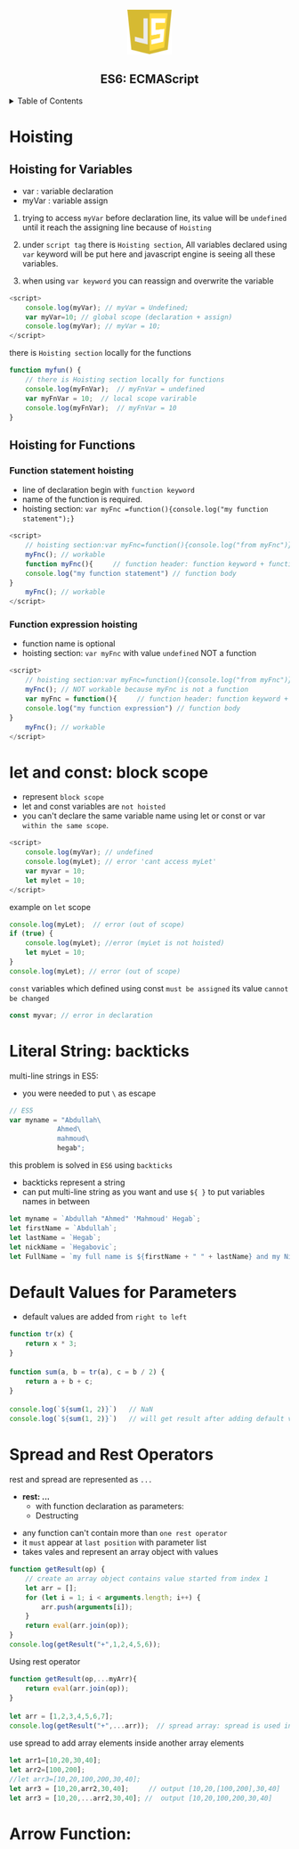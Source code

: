 <div id="top"></div>

[//]: # ([![LinkedIn][linkedin-shield]][linkedin-url])

<!-- PROJECT LOGO -->
<br />
<div align="center">
  <a href="https://github.com/Hegabovic/JavaScript.git">
    <img src="images/logo.png" alt="Logo" width="80" height="80">
  </a>

<h2 align="center">ES6: ECMAScript</h2>

</div>



<!-- TABLE OF CONTENTS -->

<details>
<summary>Table of Contents</summary>
<ol>
    <li>
      <a href="#Hoisting">Hoisting</a>
        <ul>
            <li><a href="#Hoisting-for-variables">Hoisting for Variables</a></li>
            <li><a href="#Hoisting-for-Functions">Hoisting for Functions</a></li>
        </ul>
    <li><a href="#let-and-const:-block-scope">Let and Const: Block Scope</a></li>
   <li><a href="#Literal-string:-backticks">Literal String: backticks</a></li>
   <li><a href="#Default-Values-for-Parameters">Default Values for Parameters</a></li> 
   <li><a href="#Spread-and-Rest-Operators">Spread and Rest Operators</a></li>
    <li><a href="#Arrow-function">Arrow Function</a></li>
   </li>

</ol>
</details>

# Hoisting

## Hoisting for Variables

* var  : variable declaration <br>
* myVar : variable assign <br>

1. trying to access `myVar` before declaration line, its value will be `undefined` until it reach the assigning line
   because of `Hoisting`<br>

2. under `script tag` there is `Hoisting section`, All variables declared using `var` keyword will be put here and
   javascript engine is seeing all these variables.<br>

3. when using `var keyword` you can reassign and overwrite the variable

```javascript
<script>
    console.log(myVar); // myVar = Undefined;
    var myVar=10; // global scope (declaration + assign)
    console.log(myVar); // myVar = 10;
</script>
```

there is `Hoisting section` locally for the functions<br>

```javascript
function myfun() {
    // there is Hoisting section locally for functions 
    console.log(myFnVar);  // myFnVar = undefined 
    var myFnVar = 10;  // local scope varirable
    console.log(myFnVar);  // myFnVar = 10
}
```

## Hoisting for Functions

### Function statement hoisting

- line of declaration begin with `function keyword`<br>
- name of the function is required. <br>
- hoisting section: `var myFnc =function(){console.log("my function statement");}`

```javascript
<script>
    // hoisting section:var myFnc=function(){console.log("from myFnc")}
    myFnc(); // workable
    function myFnc(){     // function header: function keyword + function name + parameters list 
    console.log("my function statement") // function body
}
    myFnc(); // workable
</script>
```

### Function expression hoisting

- function name is optional
- hoisting section: `var myFnc` with value `undefined` NOT a function

```javascript
<script>
    // hoisting section:var myFnc=function(){console.log("from myFnc")}
    myFnc(); // NOT workable because myFnc is not a function
    var myFnc = function(){     // function header: function keyword + function name + parameters list 
    console.log("my function expression") // function body
}
    myFnc(); // workable
</script>
```

# let and const: block scope

- represent `block scope`
- let and const variables are `not hoisted`
- you can't declare the same variable name using let or const or var `within the same scope`.

```javascript
<script>
    console.log(myVar); // undefined
    console.log(myLet); // error 'cant access myLet'
    var myvar = 10;
    let mylet = 10;
</script>
```

example on `let` scope

```javascript
console.log(myLet);  // error (out of scope) 
if (true) {
    console.log(myLet); //error (myLet is not hoisted)
    let myLet = 10;
}
console.log(myLet); // error (out of scope)
```

`const` variables which defined using const `must be assigned` its value `cannot be changed`

```javascript
const myvar; // error in declaration
```

# Literal String: backticks

multi-line strings in ES5:

- you were needed to put `\` as escape<br>

```javascript
// ES5 
var myname = "Abdullah\
            Ahmed\
            mahmoud\    
            hegab";
```

this problem is solved in `ES6` using `backticks`<br>

- backticks represent a string<br>
- can put multi-line string as you want and use `${ }` to put variables names in between<br>

```javascript
let myname = `Abdullah "Ahmed" 'Mahmoud' Hegab`;
let firstName = `Abdullah`;
let lastName = `Hegab`;
let nickName = `Hegabovic`;
let FullName = `my full name is ${firstName + " " + lastName} and my Nickname is ${nickName}`;
```

# Default Values for Parameters

- default values are added from `right to left`<br>

```javascript
function tr(x) {
    return x * 3;
}

function sum(a, b = tr(a), c = b / 2) {
    return a + b + c;
}

console.log(`${sum(1, 2)}`)   // NaN
console.log(`${sum(1, 2)}`)   // will get result after adding default value
```

# Spread and Rest Operators

rest and spread are represented as `...`

- **rest: ...**
    - with function declaration as parameters:
    - Destructing

* any function can't contain more than `one rest operator`<br>
* it `must` appear at `last position` with parameter list<br>
* takes vales and represent an array object with values<br>

```javascript
function getResult(op) {
    // create an array object contains value started from index 1
    let arr = [];
    for (let i = 1; i < arguments.length; i++) {
        arr.push(arguments[i]);
    }
    return eval(arr.join(op));
}
console.log(getResult("+",1,2,4,5,6));
```
Using rest operator
```javascript
function getResult(op,...myArr){
    return eval(arr.join(op));
}

let arr = [1,2,3,4,5,6,7];
console.log(getResult("+",...arr));  // spread array: spread is used in array calling
```
use spread to add array elements inside another array elements 
```javascript
let arr1=[10,20,30,40];
let arr2=[100,200];
//let arr3=[10,20,100,200,30,40];
let arr3 = [10,20,arr2,30,40];     // output [10,20,[100,200],30,40]
let arr3 = [10,20,...arr2,30,40]; //  output [10,20,100,200,30,40]
```

# Arrow Function: 
